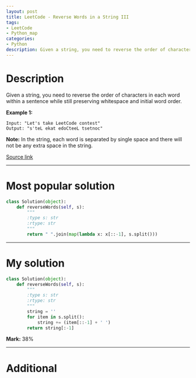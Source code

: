 ```yaml
---
layout: post
title: LeetCode - Reverse Words in a String III
tags:
- LeetCode
- Python_map
categories:
- Python
description: Given a string, you need to reverse the order of characters in each word within a sentence while still preserving whitespace and initial word order.
---
```



# Description
Given a string, you need to reverse the order of characters in each word within a sentence while still preserving whitespace and initial word order.

**Example 1:**

```
Input: "Let's take LeetCode contest"
Output: "s'teL ekat edoCteeL tsetnoc"
```

**Note:** In the string, each word is separated by single space and there will not be any extra space in the string.

[Source link](https://leetcode.com/problems/reverse-words-in-a-string-iii/#/description)

__________
# Most popular solution

```python
class Solution(object):
    def reverseWords(self, s):
        """
        :type s: str
        :rtype: str
        """
        return " ".join(map(lambda x: x[::-1], s.split()))
```

__________
# My solution

```python
class Solution(object):
    def reverseWords(self, s):
        """
        :type s: str
        :rtype: str
        """
        string = ''
        for item in s.split():
            string += (item[::-1] + ' ')
        return string[:-1]
```

**Mark:** 38%

__________
# Additional
